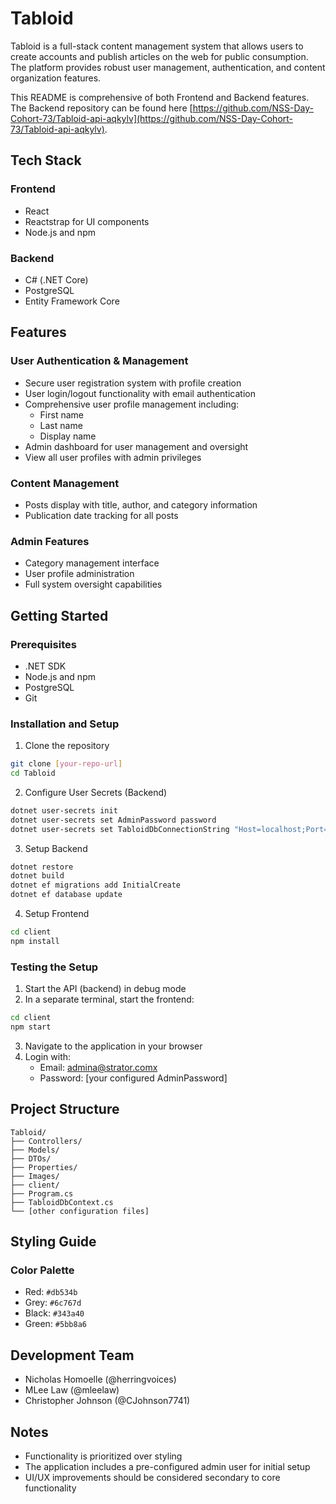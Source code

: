 # Tabloid

Tabloid is a full-stack content management system that allows users to create accounts and publish articles on the web for public consumption. The platform provides robust user management, authentication, and content organization features.

This README is comprehensive of both Frontend and Backend features. The Backend repository can be found here [https://github.com/NSS-Day-Cohort-73/Tabloid-api-aqkylv](https://github.com/NSS-Day-Cohort-73/Tabloid-api-aqkylv).

## Tech Stack

### Frontend
- React
- Reactstrap for UI components
- Node.js and npm

### Backend
- C# (.NET Core)
- PostgreSQL
- Entity Framework Core

## Features

### User Authentication & Management
- Secure user registration system with profile creation
- User login/logout functionality with email authentication
- Comprehensive user profile management including:
  - First name
  - Last name
  - Display name
- Admin dashboard for user management and oversight
- View all user profiles with admin privileges

### Content Management
- Posts display with title, author, and category information
- Publication date tracking for all posts


### Admin Features
- Category management interface
- User profile administration
- Full system oversight capabilities

## Getting Started

### Prerequisites
- .NET SDK
- Node.js and npm
- PostgreSQL
- Git

### Installation and Setup

1. Clone the repository
```bash
git clone [your-repo-url]
cd Tabloid
```

2. Configure User Secrets (Backend)
```bash
dotnet user-secrets init
dotnet user-secrets set AdminPassword password
dotnet user-secrets set TabloidDbConnectionString "Host=localhost;Port=5432;Username=postgres;Password=password;Database=Tabloid"
```

3. Setup Backend
```bash
dotnet restore
dotnet build
dotnet ef migrations add InitialCreate
dotnet ef database update
```

4. Setup Frontend
```bash
cd client
npm install
```

### Testing the Setup

1. Start the API (backend) in debug mode
2. In a separate terminal, start the frontend:
```bash
cd client
npm start
```
3. Navigate to the application in your browser
4. Login with:
   - Email: admina@strator.comx
   - Password: [your configured AdminPassword]

## Project Structure
```
Tabloid/
├── Controllers/
├── Models/
├── DTOs/
├── Properties/
├── Images/
├── client/
├── Program.cs
├── TabloidDbContext.cs
└── [other configuration files]
```

## Styling Guide

### Color Palette
- Red: `#db534b`
- Grey: `#6c767d`
- Black: `#343a40`
- Green: `#5bb8a6`

## Development Team
- Nicholas Homoelle (@herringvoices)
- MLee Law (@mleelaw)
- Christopher Johnson (@CJohnson7741)



## Notes

- Functionality is prioritized over styling
- The application includes a pre-configured admin user for initial setup
- UI/UX improvements should be considered secondary to core functionality